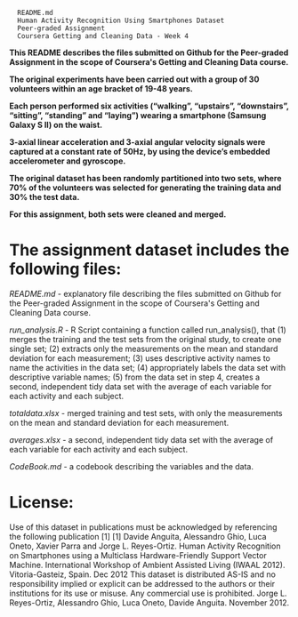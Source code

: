 
      README.md
      Human Activity Recognition Using Smartphones Dataset
      Peer-graded Assignment
      Coursera Getting and Cleaning Data - Week 4

**This README describes the files submitted on Github for the Peer-graded Assignment in the scope of Coursera's Getting and Cleaning Data course.**

**The original experiments have been carried out with a group of 30 volunteers within an age bracket of 19-48 years.**

**Each person performed six activities (“walking”, “upstairs”, “downstairs”, “sitting”, “standing” and “laying”) wearing a smartphone (Samsung Galaxy S II) on the waist.** 

**3-axial linear acceleration and 3-axial angular velocity signals were captured at a constant rate of 50Hz, by using the device’s embedded accelerometer and gyroscope.** 

**The original dataset has been randomly partitioned into two sets, where 70% of the volunteers was selected for generating the training data and 30% the test data.**

**For this assignment, both sets were cleaned and merged.**


The assignment dataset includes the following files:
====================================================

*README.md* - explanatory file describing the files submitted on Github for the Peer-graded Assignment in the scope of Coursera's Getting and Cleaning Data course.

*run_analysis.R* - R Script containing a function called run_analysis(), that (1) merges the training and the test sets from the original study, to create one single set; (2) extracts only the measurements on the mean and standard deviation for each measurement; (3) uses descriptive activity names to name the activities in the data set; (4) appropriately labels the data set with descriptive variable names; (5) from the data set in step 4, creates a second, independent tidy data set with the average of each variable for each activity and each subject.

*totaldata.xlsx* - merged training and test sets, with only the measurements on the mean and standard deviation for each measurement.

*averages.xlsx* - a second, independent tidy data set with the average of each variable for each activity and each subject.

*CodeBook.md* - a codebook describing the variables and the data.


License:
========
Use of this dataset in publications must be acknowledged by referencing the following publication [1] 
[1] Davide Anguita, Alessandro Ghio, Luca Oneto, Xavier Parra and Jorge L. Reyes-Ortiz. Human Activity Recognition on Smartphones using a Multiclass Hardware-Friendly Support Vector Machine. International Workshop of Ambient Assisted Living (IWAAL 2012). Vitoria-Gasteiz, Spain. Dec 2012
This dataset is distributed AS-IS and no responsibility implied or explicit can be addressed to the authors or their institutions for its use or misuse. Any commercial use is prohibited.
Jorge L. Reyes-Ortiz, Alessandro Ghio, Luca Oneto, Davide Anguita. November 2012.